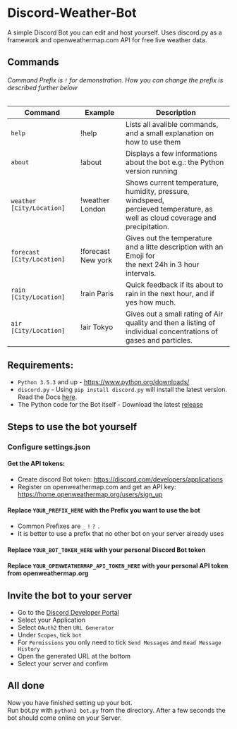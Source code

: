 # Discord-Weather-Bot

A simple Discord Bot you can edit and host yourself.
Uses discord.py as a framework and openweathermap.com API for free live weather data.


## Commands
###### Command Prefix is `!` for demonstration. How you can change the prefix is described further below
|Command|Example|Description|
|-------|-------|-----------|
|`help`| !help | Lists all avalible commands, and a small explanation on how to use them|
|`about`| !about |Displays a few informations about the bot e.g.: the Python version running|
|`weather [City/Location]`| !weather London |Shows current temperature, humidity, pressure, windspeed, <br />percieved temperature, as well as cloud coverage and precipitation.|
|`forecast [City/Location]`| !forecast New york | Gives out the temperature and a litte description with an Emoji for <br />the next 24h in 3 hour intervals. |
|`rain [City/Location]`| !rain Paris | Quick feedback if its about to rain in the next hour, and if yes how much. |
|`air [City/Location]`| !air Tokyo | Gives out a small rating of Air quality and then a listing of<br /> individual concentrations of gases and particles. |

## Requirements:
- `Python 3.5.3` and up - https://www.python.org/downloads/
- `discord.py` - Using `pip install discord.py` will install the latest version. Read the Docs [here](https://discordpy.readthedocs.io/en/latest/).
- The Python code for the Bot itself - Download the latest [release](https://github.com/Nighthater/Discord-Weather-Bot/releases)


## Steps to use the bot yourself

### Configure settings.json

#### Get the API tokens:
- Create discord Bot token: https://discord.com/developers/applications
- Register on openweathermap.com and get an API key: https://home.openweathermap.org/users/sign_up

#### Replace `YOUR_PREFIX_HERE` with the Prefix you want to use the bot
- Common Prefixes are `_` `!` `?` `.`
- It is better to use a prefix that no other bot on your server already uses
#### Replace `YOUR_BOT_TOKEN_HERE` with your personal Discord Bot token
#### Replace `YOUR_OPENWEATHERMAP_API_TOKEN_HERE` with your personal API token from openweathermap.org

## Invite the bot to your server
- Go to the [Discord Developer Portal](https://discord.com/developers/applications)
- Select your Application
- Select `OAuth2` then `URL Generator`
- Under `Scopes`, tick `bot`
- For `Permissions` you only need to tick `Send Messages` and `Read Message History`
- Open the generated URL at the bottom
- Select your server and confirm

## All done

Now you have finished setting up your bot.\
Run bot.py with `python3 bot.py` from the directory.
After a few seconds the bot should come online on your Server.
